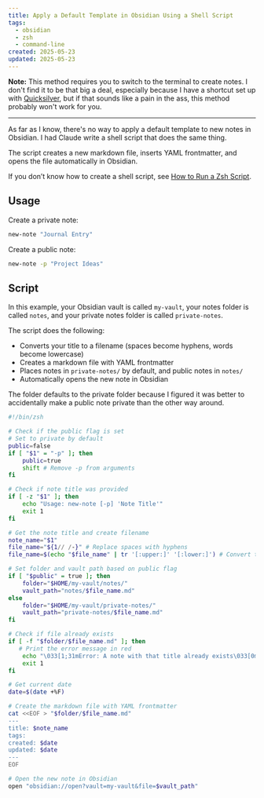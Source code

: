 ```yaml
---
title: Apply a Default Template in Obsidian Using a Shell Script
tags:
  - obsidian
  - zsh
  - command-line
created: 2025-05-23
updated: 2025-05-23
---
```


**Note:** This method requires you to switch to the terminal to create notes. I don't find it to be that big a deal, especially because I have a shortcut set up with [Quicksilver](https://qsapp.com/), but if that sounds like a pain in the ass, this method probably won't work for you.

---

As far as I know, there's no way to apply a default template to new notes in Obsidian. I had Claude write a shell script that does the same thing.

The script creates a new markdown file, inserts YAML frontmatter, and opens the file automatically in Obsidian.

If you don’t know how to create a shell script, see [How to Run a Zsh Script](notes/run-a-zsh-script.md).

## Usage

Create a private note:

```zsh
new-note "Journal Entry"
```

Create a public note:

```zsh
new-note -p "Project Ideas"
```

## Script

In this example, your Obsidian vault is called `my-vault`, your notes folder is called `notes`, and your private notes folder is called `private-notes`.

The script does the following:

- Converts your title to a filename (spaces become hyphens, words become lowercase)
- Creates a markdown file with YAML frontmatter
- Places notes in `private-notes/`  by default, and public notes in `notes/`
- Automatically opens the new note in Obsidian

The folder defaults to the private folder because I figured it was better to accidentally make a public note private than the other way around.

```bash
#!/bin/zsh

# Check if the public flag is set
# Set to private by default
public=false
if [ "$1" = "-p" ]; then
	public=true
	shift # Remove -p from arguments
fi

# Check if note title was provided
if [ -z "$1" ]; then
	echo "Usage: new-note [-p] 'Note Title'"
	exit 1
fi

# Get the note title and create filename
note_name="$1"
file_name="${1// /-}" # Replace spaces with hyphens
file_name=$(echo "$file_name" | tr '[:upper:]' '[:lower:]') # Convert to lowercase

# Set folder and vault path based on public flag
if [ "$public" = true ]; then
	folder="$HOME/my-vault/notes/"
	vault_path="notes/$file_name.md"
else
	folder="$HOME/my-vault/private-notes/"
	vault_path="private-notes/$file_name.md"
fi

# Check if file already exists
if [ -f "$folder/$file_name.md" ]; then
   # Print the error message in red
	echo "\033[1;31mError: A note with that title already exists\033[0m" 
	exit 1
fi

# Get current date
date=$(date +%F)

# Create the markdown file with YAML frontmatter
cat <<EOF > "$folder/$file_name.md"
---
title: $note_name
tags:
created: $date
updated: $date
---
EOF

# Open the new note in Obsidian
open "obsidian://open?vault=my-vault&file=$vault_path"
```
